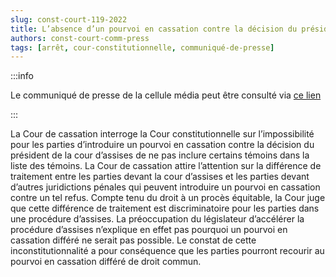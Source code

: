 ```yaml
---   
slug: const-court-119-2022
title: L’absence d’un pourvoi en cassation contre la décision du président de la cour d’assises de ne pas inclure certains témoins dans la liste des témoins est discriminatoire
authors: const-court-comm-press
tags: [arrêt, cour-constitutionnelle, communiqué-de-presse]
---
```


:::info

Le communiqué de presse de la cellule média peut être consulté via [ce lien](https://www.const-court.be/public/f/2022/2022-119f-info.pdf) 

:::

La Cour de cassation interroge la Cour constitutionnelle sur l’impossibilité pour les parties d’introduire un pourvoi en cassation contre la décision du président de la cour d’assises de ne pas inclure certains témoins dans la liste des témoins. La Cour de cassation attire l’attention sur la différence de traitement entre les parties devant la cour d’assises et les parties devant d’autres juridictions pénales qui peuvent introduire un pourvoi en cassation contre un tel refus.Compte tenu du droit à un procès équitable, la Cour juge que cette différence de traitement est discriminatoire pour les parties dans une procédure d’assises. La préoccupation du législateur d’accélérer la procédure d’assises n’explique en effet pas pourquoi un pourvoi en cassation différé ne serait pas possible. Le constat de cette inconstitutionnalité a pour conséquence que les parties pourront recourir au pourvoi en cassation différé de droit commun.

